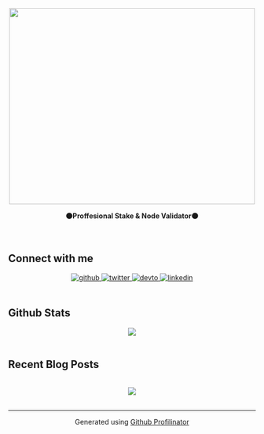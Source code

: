 <div align="center">
<img src="https://blogger.googleusercontent.com/img/b/R29vZ2xl/AVvXsEghbCNYcg8LPJbr1H3bdO8PA6Hpq7fMOskbl6KYdnSBxk4WUS1jRozU9dlpIvJKAKim8QpNtaA69paaeIal2Fb1E_On1bg5ZAqMBZXWQm8B2gXz71cCKeLBd1TmR0RcMj4NjcsjDpMURA0Xe98p5rk_wfNHOkhFJZXGIxU1gV3SRLt4joX5cTJtaX3P2A_d/s559/6828AFFB-E010-4990-AD40-614C6790FE38-removebg-preview.png" align="center" height="400" width="500" />
</div>  
  

**<ins><div align="center">⚫️Proffesional Stake & Node Validator⚫️</div></ins>**  
  

<br/>  


## Connect with me  
<div align="center">
<a href="https://github.com/MPSnode" target="_blank">
<img src=https://img.shields.io/badge/github-%2324292e.svg?&style=for-the-badge&logo=github&logoColor=white alt=github style="margin-bottom: 5px;" />
</a>
<a href="https://twitter.com/padlin13102000" target="_blank">
<img src=https://img.shields.io/badge/twitter-%2300acee.svg?&style=for-the-badge&logo=twitter&logoColor=white alt=twitter style="margin-bottom: 5px;" />
</a>
<a href="https://dev.to/mpsnode" target="_blank">
<img src=https://img.shields.io/badge/dev.to-%2308090A.svg?&style=for-the-badge&logo=dev.to&logoColor=white alt=devto style="margin-bottom: 5px;" />
</a>
<a href="https://linkedin.com/in/mpsnode" target="_blank">
<img src=https://img.shields.io/badge/linkedin-%231E77B5.svg?&style=for-the-badge&logo=linkedin&logoColor=white alt=linkedin style="margin-bottom: 5px;" />
</a>  
</div>  
  

<br/>  


## Github Stats  
<div align="center"><img src="https://github-readme-stats.vercel.app/api?username=MPSnode&show_icons=true&count_private=true&hide_border=true" align="center" /></div>  

<br/>  


## Recent Blog Posts  
  

<br/>  

<div align="center">
<img src="https://komarev.com/ghpvc/?username=MPSnode&&style=flat-square" align="center" />
</div>  

<br />

----
<div align="center">Generated using <a href="https://profilinator.rishav.dev/" target="_blank">Github Profilinator</a></div>
